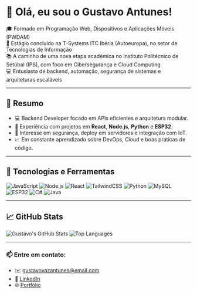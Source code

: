 # 👋 Olá, eu sou o Gustavo Antunes!

🎓 Formado em Programação Web, Dispositivos e Aplicações Móveis (PWDAM)  
💼 Estágio concluído na T-Systems ITC Ibéria (Autoeuropa), no setor de Tecnologias de Informação  
📚 A caminho de uma nova etapa académica no Instituto Politécnico de Setúbal (IPS), com foco em Cibersegurança e Cloud Computing  
💻 Entusiasta de backend, automação, segurança de sistemas e arquiteturas escaláveis

---

## 📌 Resumo
- 💻 Backend Developer focado em APIs eficientes e arquitetura modular.
- 🚀 Experiência com projetos em **React**, **Node.js**, **Python** e **ESP32**.
- 🔐 Interesse em segurança, deploy em servidores e integração com IoT.
- 📈 Em constante aprendizado sobre DevOps, Cloud e boas práticas de código.

---

## 🧰 Tecnologias e Ferramentas

![JavaScript](https://img.shields.io/badge/-JavaScript-F7DF1E?style=flat&logo=javascript&logoColor=000)
![Node.js](https://img.shields.io/badge/-Node.js-339933?style=flat&logo=node.js&logoColor=fff)
![React](https://img.shields.io/badge/-React-61DAFB?style=flat&logo=react&logoColor=000)
![TailwindCSS](https://img.shields.io/badge/-TailwindCSS-38B2AC?style=flat&logo=tailwind-css&logoColor=fff)
![Python](https://img.shields.io/badge/-Python-3776AB?style=flat&logo=python&logoColor=fff)
![MySQL](https://img.shields.io/badge/-MySQL-4479A1?style=flat&logo=mysql&logoColor=fff)
![ESP32](https://img.shields.io/badge/-ESP32-000?style=flat&logo=espressif&logoColor=white)
![C#](https://img.shields.io/badge/-C%23-239120?style=flat&logo=c-sharp&logoColor=white)
![Java](https://img.shields.io/badge/Java-007396?style=flat&logo=openjdk&logoColor=white)

---

## 📈 GitHub Stats

![Gustavo's GitHub Stats](https://github-readme-stats.vercel.app/api?username=promac3k&show_icons=true&theme=github_dark&hide=contribs,prs)
![Top Languages](https://github-readme-stats.vercel.app/api/top-langs/?username=promac3k&layout=compact&theme=github_dark&card)

---

### 📫 Entre em contato:
- ✉️ gustavovazantunes@email.com
- 💼 [LinkedIn]()
- 🌐 [Portfólio]()

